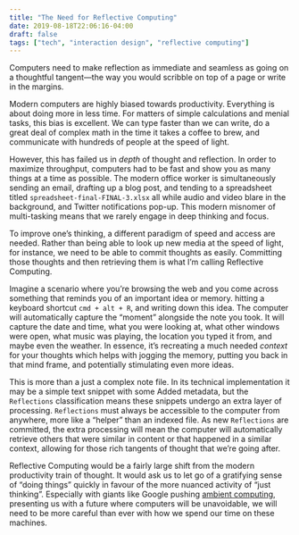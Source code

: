 ```yaml
---
title: "The Need for Reflective Computing"
date: 2019-08-18T22:06:16-04:00
draft: false
tags: ["tech", "interaction design", "reflective computing"]
---
```


Computers need to make reflection as immediate and seamless as going on a thoughtful tangent—the way you would scribble on top of a page or write in the margins. 

Modern computers are highly biased towards productivity. Everything is about doing more in less time. For matters of simple calculations and menial tasks, this bias is excellent. We can type faster than we can write, do a great deal of complex math in the time it takes a coffee to brew, and communicate with hundreds of people at the speed of light.

However, this has failed us in *depth* of thought and reflection. In order to maximize throughput, computers had to be fast and show you as many things at a time as possible. The modern office worker is simultaneously sending an email, drafting up a blog post, and tending to a spreadsheet titled `spreadsheet-final-FINAL-3.xlsx` all while audio and video blare in the background, and Twitter notifications pop-up. This modern misnomer of multi-tasking means that we rarely engage in deep thinking and focus.

To improve one’s thinking, a different paradigm of speed and access are needed. Rather than being able to look up new media at the speed of light, for instance, we need to be able to commit thoughts as easily. Committing those thoughts and then retrieving them is what I’m calling Reflective Computing.

Imagine a scenario where you’re browsing the web and you come across something that reminds you of an important idea or memory. hitting a keyboard shortcut `cmd + alt + R`, and writing down this idea. The computer will automatically capture the “moment” alongside the note you took. It will capture the date and time, what you were looking at, what other windows were open, what music was playing, the location you typed it from, and maybe even the weather. In essence, it’s recreating a much needed *context* for your thoughts which helps with jogging the memory, putting you back in that mind frame, and potentially stimulating even more ideas.

This is more than a just a complex note file. In its technical implementation it may be a simple text snippet with some Added metadata, but the `Reflections` classification means these snippets undergo an extra layer of processing.  `Reflections` must always be accessible to the computer from anywhere, more like a “helper” than an indexed file. As new `Reflections` are committed, the extra processing will mean the computer will automatically retrieve others that were similar in content or that happened in a similar context, allowing for those rich tangents of thought that we’re going after. 

Reflective Computing would be a fairly large shift from the modern productivity train of thought. It would ask us to let go of a gratifying sense of “doing things” quickly in favour of the more nuanced activity of “just thinking”. Especially with giants like Google pushing [ambient computing](https://www.theverge.com/2019/5/7/18530604/google-hardware-rick-osterloh-nest-pixel-3a-volume-sales-io-2019), presenting us with a future where computers will be unavoidable, we will need to be more careful than ever with how we spend our time on these machines.